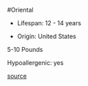 #Oriental

- Lifespan: 12 - 14 years

- Origin: United States

5-10 Pounds

Hypoallergenic: yes

[source](https://www.catbreedslist.com/all-cat-breeds/oriental-shorthair.html)